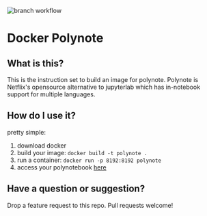 ![branch workflow](https://github.com/scottweitzner/docker-polynote/workflows/branch%20build/badge.svg)


# Docker Polynote

## What is this?
This is the instruction set to build an image for polynote. Polynote is Netflix's opensource
alternative to jupyterlab which has in-notebook support for multiple languages.

## How do I use it?
pretty simple:

1. download docker
2. build your image: `docker build -t polynote .`
3. run a container: `docker run -p 8192:8192 polynote`
4. access your polynotebook [here](http://localhost:8192)

## Have a question or suggestion?
Drop a feature request to this repo. Pull requests welcome!

